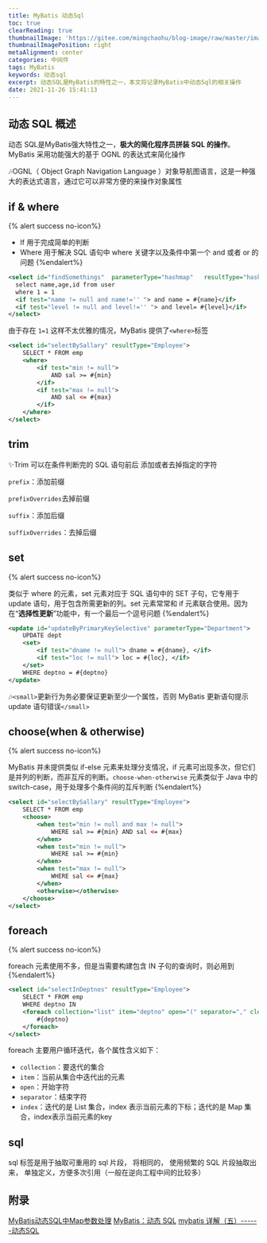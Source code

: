 ```yaml
---
title: MyBatis 动态Sql
toc: true
clearReading: true
thumbnailImage: 'https://gitee.com/mingchaohu/blog-image/raw/master/image/mybatis.jpg'
thumbnailImagePosition: right
metaAlignment: center
categories: 中间件
tags: MyBatis
keywords: 动态sql
excerpt: 动态SQL是MyBatis的特性之一，本文将记录MyBatis中动态Sql的相关操作
date: 2021-11-26 15:41:13
---
```

<!-- toc -->


## 动态 SQL 概述

动态 SQL是MyBatis强大特性之一，**极大的简化程序员拼装 SQL 的操作**。MyBatis 采用功能强大的基于 OGNL 的表达式来简化操作

:notes:OGNL（ Object Graph Navigation Language ）对象导航图语言，这是一种强大的表达式语言，通过它可以非常方便的来操作对象属性

## if & where 

{% alert success no-icon%}
- If 用于完成简单的判断
- Where 用于解决 SQL 语句中 where 关键字以及条件中第一个 and 或者 or 的问题
{%endalert%}

```xml
<select id="findSomethings"  parameterType="hashmap"   resultType="hashmap">
  select name,age,id from user
  where 1 = 1
  <if test="name != null and name!='' "> and name = #{name}</if>
  <if test="level != null and level!='' "> and level= #{level}</if>
</select>
```

由于存在 `1=1` 这样不太优雅的情况，MyBatis 提供了`<where>`标签
```xml
<select id="selectBySallary" resultType="Employee">
    SELECT * FROM emp
    <where>
        <if test="min != null">
            AND sal >= #{min}
        </if>
        <if test="max != null">
            AND sal <= #{max}
        </if>
    </where>
</select>
```
## trim

:sparkles:Trim 可以在条件判断完的 SQL 语句前后 添加或者去掉指定的字符

`prefix`：添加前缀

`prefixOverrides`去掉前缀

`suffix`：添加后缀

`suffixOverrides`：去掉后缀

## set

{% alert success no-icon%}

类似于 where 的元素，set 元素对应于 SQL 语句中的 SET 子句，它专用于 update 语句，用于包含所需更新的列。set 元素常常和 if 元素联合使用。因为在“**选择性更新**”功能中，有一个最后一个逗号问题
{%endalert%}

```xml
<update id="updateByPrimaryKeySelective" parameterType="Department">
    UPDATE dept
    <set>
        <if test="dname != null"> dname = #{dname}, </if>
        <if test="loc != null"> loc = #{loc}, </if>
    </set>
    WHERE deptno = #{deptno}
</update>
```
:notes:`<small>`更新行为务必要保证更新至少一个属性，否则 MyBatis 更新语句提示 update 语句错误`</small>`
## choose(when & otherwise)
{% alert success no-icon%}

MyBatis 并未提供类似 if-else 元素来处理分支情况，if 元素可出现多次，但它们是并列的判断，而非互斥的判断。`choose-when-otherwise` 元素类似于 Java 中的 switch-case，用于处理多个条件间的互斥判断
{%endalert%}
```xml
<select id="selectBySallary" resultType="Employee">
    SELECT * FROM emp
    <choose>
        <when test="min != null and max != null">
            WHERE sal >= #{min} AND sal <= #{max}
        </when>
        <when test="min != null">
            WHERE sal >= #{min} 
        </when>
        <when test="max != null">
            WHERE sal <= #{max}
        </when>
        <otherwise></otherwise>
    </choose>
</select>
```

## foreach
{% alert success no-icon%}

foreach 元素使用不多，但是当需要构建包含 IN 子句的查询时，则必用到
{%endalert%}

```xml
<select id="selectInDeptnos" resultType="Employee">
    SELECT * FROM emp 
    WHERE deptno IN 
    <foreach collection="list" item="deptno" open="(" separator="," close=")">
        #{deptno}
    </foreach>
</select>
```
foreach 主要用户循环迭代，各个属性含义如下：

- `collection`：要迭代的集合
- `item`：当前从集合中迭代出的元素
- `open`：开始字符
- `separator`：结束字符
- `index`：迭代的是 List 集合，index 表示当前元素的下标；迭代的是 Map 集合，index表示当前元素的key


## sql

sql 标签是用于抽取可重用的 sql 片段， 将相同的， 使用频繁的 SQL 片段抽取出来， 单独定义，方便多次引用（一般在逆向工程中间的比较多）

## 附录

[MyBatis动态SQL中Map参数处理](https://blog.csdn.net/kangkanglou/article/details/93639926)
[MyBatis：动态 SQL](https://www.jianshu.com/p/2ebfa8bf7472)
[mybatis 详解（五）------动态SQL](https://www.cnblogs.com/ysocean/p/7289529.html)